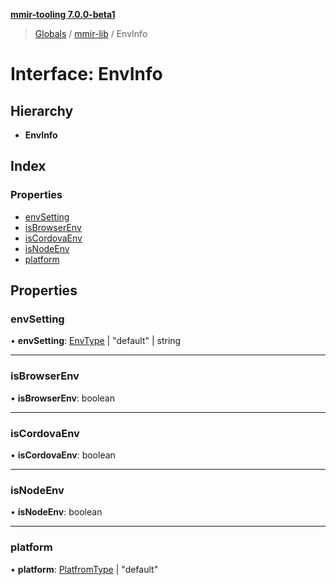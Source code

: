**[mmir-tooling 7.0.0-beta1](../README.md)**

> [Globals](../README.md) / [mmir-lib](../modules/mmir_lib.md) / EnvInfo

# Interface: EnvInfo

## Hierarchy

* **EnvInfo**

## Index

### Properties

* [envSetting](mmir_lib.envinfo.md#envsetting)
* [isBrowserEnv](mmir_lib.envinfo.md#isbrowserenv)
* [isCordovaEnv](mmir_lib.envinfo.md#iscordovaenv)
* [isNodeEnv](mmir_lib.envinfo.md#isnodeenv)
* [platform](mmir_lib.envinfo.md#platform)

## Properties

### envSetting

•  **envSetting**: [EnvType](../modules/mmir_lib.md#envtype) \| \"default\" \| string

___

### isBrowserEnv

•  **isBrowserEnv**: boolean

___

### isCordovaEnv

•  **isCordovaEnv**: boolean

___

### isNodeEnv

•  **isNodeEnv**: boolean

___

### platform

•  **platform**: [PlatfromType](../modules/mmir_lib.md#platfromtype) \| \"default\"
